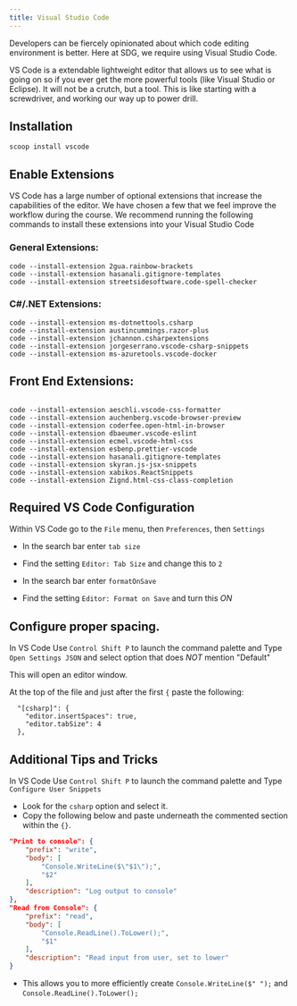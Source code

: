 ```yaml
---
title: Visual Studio Code
---
```


Developers can be fiercely opinionated about which code editing environment is
better. Here at SDG, we require using Visual Studio Code.

VS Code is a extendable lightweight editor that allows us to see what is going
on so if you ever get the more powerful tools (like Visual Studio or Eclipse).
It will not be a crutch, but a tool. This is like starting with a screwdriver,
and working our way up to power drill.

## Installation

```shell
scoop install vscode
```

## Enable Extensions

VS Code has a large number of optional extensions that increase the capabilities
of the editor. We have chosen a few that we feel improve the workflow during the
course. We recommend running the following commands to install these extensions
into your Visual Studio Code

### General Extensions:

```shell
code --install-extension 2gua.rainbow-brackets
code --install-extension hasanali.gitignore-templates
code --install-extension streetsidesoftware.code-spell-checker
```

### C#/.NET Extensions:

```shell
code --install-extension ms-dotnettools.csharp
code --install-extension austincummings.razor-plus
code --install-extension jchannon.csharpextensions
code --install-extension jorgeserrano.vscode-csharp-snippets
code --install-extension ms-azuretools.vscode-docker
```

<!--
# These are not found
```
code --install-extension ms-vscode.csharp
code --install-extension ScottSauber.blazorsnippets

``` -->

## Front End Extensions:

```shell

code --install-extension aeschli.vscode-css-formatter
code --install-extension auchenberg.vscode-browser-preview
code --install-extension coderfee.open-html-in-browser
code --install-extension dbaeumer.vscode-eslint
code --install-extension ecmel.vscode-html-css
code --install-extension esbenp.prettier-vscode
code --install-extension hasanali.gitignore-templates
code --install-extension skyran.js-jsx-snippets
code --install-extension xabikos.ReactSnippets
code --install-extension Zignd.html-css-class-completion

```

## Required VS Code Configuration

Within VS Code go to the `File` menu, then `Preferences`, then `Settings`

- In the search bar enter `tab size`
- Find the setting `Editor: Tab Size` and change this to `2`

- In the search bar enter `formatOnSave`
- Find the setting `Editor: Format on Save` and turn this _ON_

## Configure proper spacing.

In VS Code Use `Control Shift P` to launch the command palette and Type
`Open Settings JSON` and select option that does _NOT_ mention "Default"

This will open an editor window.

At the top of the file and just after the first `{` paste the following:

```
  "[csharp]": {
    "editor.insertSpaces": true,
    "editor.tabSize": 4
  },
```

## Additional Tips and Tricks

In VS Code Use `Control Shift P` to launch the command palette and Type
`Configure User Snippets`

- Look for the `csharp` option and select it.
- Copy the following below and paste underneath the commented section within the
  `{}`.

```json
"Print to console": {
	"prefix": "write",
	"body": [
		"Console.WriteLine($\"$1\");",
		"$2"
	],
	"description": "Log output to console"
},
"Read from Console": {
	"prefix": "read",
	"body": [
		"Console.ReadLine().ToLower();",
		"$1"
	],
	"description": "Read input from user, set to lower"
}
```

- This allows you to more efficiently create `Console.WriteLine($" ");` and
  `Console.ReadLine().ToLower();`

